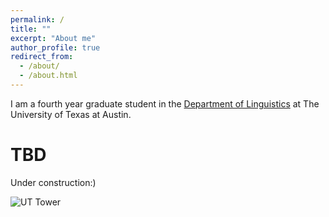 ```yaml
---
permalink: /
title: ""
excerpt: "About me"
author_profile: true
redirect_from: 
  - /about/
  - /about.html
---
```

I am a fourth year graduate student in the [Department of Linguistics](https://liberalarts.utexas.edu/linguistics/) at The University of Texas at Austin. 

TBD
======
Under construction:) 

![UT Tower](/images/uttower.PNG)

